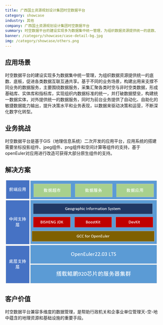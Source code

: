 ```yaml
---
title: 广西国土资源规划设计集团时空数据平台
category: showcase
industry: 其他
company: 广西国土资源规划设计集团时空数据平台
summary: 时空数据平台的建设实现多为数据集中统一管理，为组织数据资源提供统一的底数、底板，促进各类数据互联互通共享。
banner: /category/showcase/case-detail-bg.jpg
img: /category/showcase/others.png
---
```


## 应用场景

时空数据平台的建设实现多为数据集中统一管理，为组织数据资源提供统一的底数、底板，促进各类数据互联互通共享。基于不同的业务场景，构建出用来支撑不同业务的数据服务，主要围绕数据服务，采集汇聚各类时空与非时空类数据，形成基础库、实体库和指标库，实现组织内数据标准的统一，并打破数据壁垒，构建统一数据实体，对外提供统一的数据服务，同时为前台业务提供了自动化、自助化的敏捷数据能力输出，提升决策水平和业务表现，以数据来驱动决策和运营，不断深化数字化转型。

## 业务挑战
时空数据平台是基于GIS（地理信息系统）二次开发的应用平台，应用系统的搭建需要坐标投影组件、jpeg组件、png组件和空间计算等组件的支持，基于openEuler对应用进行改造可获得大部分原生组件的支持。


## 解决方案

<img src="./ddd.png" width="1000">


## 客户价值

时空数据平台兼容多维度的数据管理，是帮助行政机关和企事业单位管理天-空-地中蕴含的地理资源和基础设施的重要手段。



